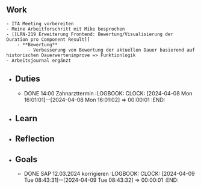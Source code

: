 ## Work
	- ITA Meeting vorbereiten
	- Meine Arbeitforschritt mit Mike besprochen
	- [[LRN-219 Erweiterung Frontend: Bewertung/Visualisierung der Duration pro Component Result]]
		- **Bewertung**
			- Verbesserung von Bewertung der aktuellen Dauer basierend auf historischen Dauerwertenimprove => Funktionlogik
	- Arbeitsjournal ergänzt
- ## Duties
	- DONE 14:00 Zahnarzttermin
	  :LOGBOOK:
	  CLOCK: [2024-04-08 Mon 16:01:01]--[2024-04-08 Mon 16:01:02] =>  00:00:01
	  :END:
- ## Learn
- ## Reflection
- ## Goals
	- DONE SAP 12.03.2024 korrigieren
	  :LOGBOOK:
	  CLOCK: [2024-04-09 Tue 08:43:31]--[2024-04-09 Tue 08:43:32] =>  00:00:01
	  :END: